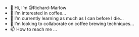 - 👋 Hi, I’m @Richard-Marlow
- 👀 I’m interested in coffee...
- 🌱 I’m currently learning as much as I can before I die...
- 💞️ I’m looking to collaborate on coffee brewing techniques...
- 📫 How to reach me ...

<!---
Richard-Marlow/Richard-Marlow is a ✨ special ✨ repository because its `README.md` (this file) appears on your GitHub profile.
You can click the Preview link to take a look at your changes.
--->
